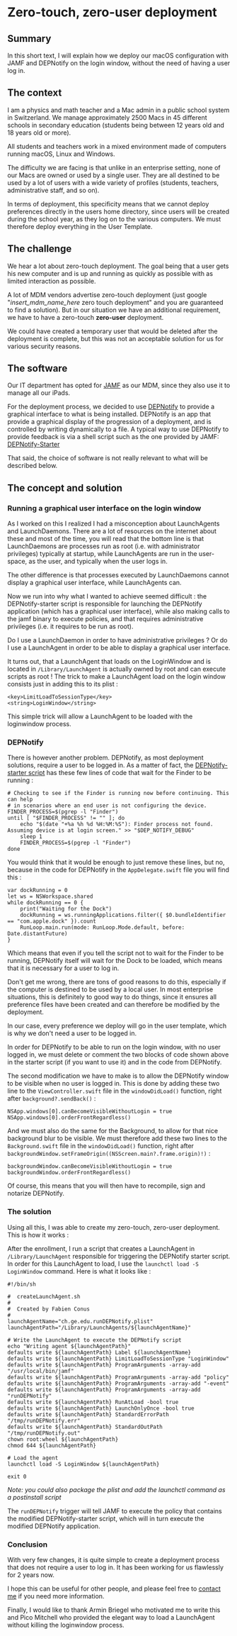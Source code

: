 # Zero-touch, zero-user deployment

## Summary

In this short text, I will explain how we deploy our macOS configuration with JAMF and DEPNotify on the login window, without the need of having a user log in.

## The context

I am a physics and math teacher and a Mac admin in a public school system in Switzerland. We manage approximately 2500 Macs in 45 different schools in secondary education (students being between 12 years old and 18 years old or more).

All students and teachers work in a mixed environment made of computers running macOS, Linux and Windows.

The difficulty we are facing is that unlike in an enterprise setting, none of our Macs are owned or used by a single user. They are all destined to be used by a lot of users with a wide variety of profiles (students, teachers, administrative staff, and so on).

In terms of deployment, this specificity means that we cannot deploy preferences directly in the users home directory, since users will be created during the school year, as they log on to the various computers. We must therefore deploy everything in the User Template.

## The challenge

We hear a lot about zero-touch deployment. The goal being that a user gets his new computer and is up and running as quickly as possible with as limited interaction as possible.

A lot of MDM vendors advertise zero-touch deployment (just google "_insert\_mdm\_name\_here_ zero touch deployment" and you are guaranteed to find a solution). But in our situation we have an additional requirement, we have to have a zero-touch **zero-user** deployment.

We could have created a temporary user that would be deleted after the deployment is complete, but this was not an acceptable solution for us for various security reasons.

## The software

Our IT department has opted for [JAMF](https://www.jamf.com/home-2/) as our MDM, since they also use it to manage all our iPads. 

For the deployment process, we decided to use [DEPNotify](https://gitlab.com/Mactroll/DEPNotify) to provide a graphical interface to what is being installed. DEPNotify is an app that provide a graphical display of the progression of a deployment, and is controlled by writing dynamically to a file. A typical way to use DEPNotify to provide feedback is via a shell script such as the one provided by JAMF: [DEPNotify-Starter](https://github.com/jamf/DEPNotify-Starter)

That said, the choice of software is not really relevant to what will be described below.

## The concept and solution

### Running a graphical user interface on the login window

As I worked on this I realized I had a misconception about LaunchAgents and LaunchDaemons. There are a lot of resources on the internet about these and most of the time, you will read that the bottom line is that LaunchDaemons are processes run as root (i.e. with administrator privileges) typically at startup, while LaunchAgents are run in the user-space, as the user, and typically when the user logs in.

The other difference is that processes executed by LaunchDaemons cannot display a graphical user interface, while LaunchAgents can.

Now we run into why what I wanted to achieve seemed difficult : the DEPNotify-starter script is responsible for launching the DEPNotify application (which has a graphical user interface), while also making calls to the jamf binary to execute policies, and that requires administrative privileges (i.e. it requires to be run as root).

Do I use a LaunchDaemon in order to have administrative privileges ? Or do I use a LaunchAgent in order to be able to display a graphical user interface.

It turns out, that a LaunchAgent that loads on the LoginWindow and is located in `/Library/LaunchAgent` is actually owned by root and can execute scripts as root ! 
The trick to make a LaunchAgent load on the login window consists just in adding this to its plist :

	<key>LimitLoadToSessionType</key>
	<string>LoginWindow</string>

This simple trick will allow a LaunchAgent to be loaded with the loginwindow process.

### DEPNotify

There is however another problem. DEPNotify, as most deployment solutions, require a user to be logged in. As a matter of fact, the [DEPNotify-starter script](https://github.com/jamf/DEPNotify-Starter) has these few lines of code that wait for the Finder to be running :

	# Checking to see if the Finder is running now before continuing. This can help
	# in scenarios where an end user is not configuring the device.
	FINDER_PROCESS=$(pgrep -l "Finder")
	until [ "$FINDER_PROCESS" != "" ]; do
	    echo "$(date "+%a %h %d %H:%M:%S"): Finder process not found. Assuming device is at login screen." >> "$DEP_NOTIFY_DEBUG"
	    sleep 1
	    FINDER_PROCESS=$(pgrep -l "Finder")
	done

You would think that it would be enough to just remove these lines, but no, because in the code for DEPNotify in the `AppDelegate.swift` file you will find this :

	var dockRunning = 0
	let ws = NSWorkspace.shared
	while dockRunning == 0 {
		print("Waiting for the Dock")
		dockRunning = ws.runningApplications.filter({ $0.bundleIdentifier == "com.apple.dock" }).count
		RunLoop.main.run(mode: RunLoop.Mode.default, before: Date.distantFuture)
	}

Which means that even if you tell the script not to wait for the Finder to be running, DEPNotify itself will wait for the Dock to be loaded, which means that it is necessary for a user to log in.

Don't get me wrong, there are tons of good reasons to do this, especially if the computer is destined to be used by a local user. In most enterprise situations, this is definitely to good way to do things, since it ensures all preference files have been created and can therefore be modified by the deployment.

In our case, every preference we deploy will go in the user template, which is why we don't need a user to be logged in.

In order for DEPNotify to be able to run on the login window, with no user logged in, we must delete or comment the two blocks of code shown above in the starter script (if you want to use it) and in the code from DEPNotify.

The second modification we have to make is to allow the DEPNotify window to be visible when no user is logged in. This is done by adding these two line to the `ViewController.swift` file in the `windowDidLoad()` function, right after `background?.sendBack()` :

	NSApp.windows[0].canBecomeVisibleWithoutLogin = true
	NSApp.windows[0].orderFrontRegardless()

And we must also do the same for the Background, to allow for that nice background blur to be visible. We must therefore add these two lines to the `Background.swift` file in the `windowDidLoad()` function, right after `backgroundWindow.setFrameOrigin((NSScreen.main?.frame.origin)!)` :

	backgroundWindow.canBecomeVisibleWithoutLogin = true        
	backgroundWindow.orderFrontRegardless()

Of course, this means that you will then have to recompile, sign and notarize DEPNotify.

### The solution

Using all this, I was able to create my zero-touch, zero-user deployment. This is how it works :

After the enrollment, I run a script that creates a LaunchAgent in `/Library/LaunchAgent` responsible for triggering the DEPNotify starter script. In order for this LaunchAgent to load, I use the `launchctl load -S LoginWindow` command. Here is what it looks like :

	#!/bin/sh
	
	#  createLaunchAgent.sh
	#
	#  Created by Fabien Conus
	#
	launchAgentName="ch.ge.edu.runDEPNotify.plist"
	launchAgentPath="/Library/LaunchAgents/${launchAgentName}"
	
	# Write the LaunchAgent to execute the DEPNotify script
	echo "Writing agent ${launchAgentPath}"
	defaults write ${launchAgentPath} Label ${launchAgentName}
	defaults write ${launchAgentPath} LimitLoadToSessionType "LoginWindow"
	defaults write ${launchAgentPath} ProgramArguments -array-add "/usr/local/bin/jamf"
	defaults write ${launchAgentPath} ProgramArguments -array-add "policy"
	defaults write ${launchAgentPath} ProgramArguments -array-add "-event"
	defaults write ${launchAgentPath} ProgramArguments -array-add "runDEPNotify"
	defaults write ${launchAgentPath} RunAtLoad -bool true
	defaults write ${launchAgentPath} LaunchOnlyOnce -bool true
	defaults write ${launchAgentPath} StandardErrorPath "/tmp/runDEPNotify.err"
	defaults write ${launchAgentPath} StandardOutPath "/tmp/runDEPNotify.out"
	chown root:wheel ${launchAgentPath}
	chmod 644 ${launchAgentPath}
	
	# Load the agent
	launchctl load -S LoginWindow ${launchAgentPath}
	
	exit 0
_Note: you could also package the plist and add the launchctl command as a postinstall script_

The `runDEPNotify` trigger will tell JAMF to execute the policy that contains the modified DEPNotify-starter script, which will in turn execute the modified DEPNotify application.

### Conclusion

With very few changes, it is quite simple to create a deployment process that does not require a user to log in. It has been working for us flawlessly for 2 years now.

I hope this can be useful for other people, and please feel free to [contact me](mailto:fabien.conus@edu.ge.ch) if you need more information.

Finally, I would like to thank Armin Briegel who motivated me to write this and Pico Mitchell who provided the elegant way to load a LaunchAgent without killing the loginwindow process.